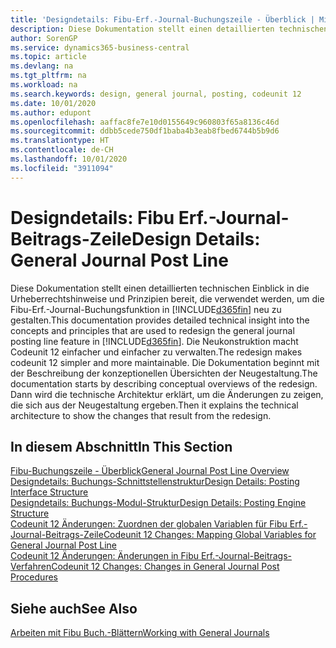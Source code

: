 ```yaml
---
title: 'Designdetails: Fibu-Erf.-Journal-Buchungszeile - Überblick | Microsoft Docs'
description: Diese Dokumentation stellt einen detaillierten technischen Einblick in die Urheberrechtshinweise und Prinzipien bereit, die verwendet werden, um die Finanzbuchhaltungs-Buchungsfunktion in Business Central neu zu gestalten.
author: SorenGP
ms.service: dynamics365-business-central
ms.topic: article
ms.devlang: na
ms.tgt_pltfrm: na
ms.workload: na
ms.search.keywords: design, general journal, posting, codeunit 12
ms.date: 10/01/2020
ms.author: edupont
ms.openlocfilehash: aaffac8fe7e10d0155649c960803f65a8136c46d
ms.sourcegitcommit: ddbb5cede750df1baba4b3eab8fbed6744b5b9d6
ms.translationtype: HT
ms.contentlocale: de-CH
ms.lasthandoff: 10/01/2020
ms.locfileid: "3911094"
---
```

# <a name="design-details-general-journal-post-line"></a><span data-ttu-id="71099-103">Designdetails: Fibu Erf.-Journal-Beitrags-Zeile</span><span class="sxs-lookup"><span data-stu-id="71099-103">Design Details: General Journal Post Line</span></span>
<span data-ttu-id="71099-104">Diese Dokumentation stellt einen detaillierten technischen Einblick in die Urheberrechtshinweise und Prinzipien bereit, die verwendet werden, um die Fibu-Erf.-Journal-Buchungsfunktion in [!INCLUDE[d365fin](includes/d365fin_md.md)] neu zu gestalten.</span><span class="sxs-lookup"><span data-stu-id="71099-104">This documentation provides detailed technical insight into the concepts and principles that are used to redesign the general journal posting line feature in [!INCLUDE[d365fin](includes/d365fin_md.md)].</span></span> <span data-ttu-id="71099-105">Die Neukonstruktion macht Codeunit 12 einfacher und einfacher zu verwalten.</span><span class="sxs-lookup"><span data-stu-id="71099-105">The redesign makes codeunit 12 simpler and more maintainable.</span></span> <span data-ttu-id="71099-106">Die Dokumentation beginnt mit der Beschreibung der konzeptionellen Übersichten der Neugestaltung.</span><span class="sxs-lookup"><span data-stu-id="71099-106">The documentation starts by describing conceptual overviews of the redesign.</span></span> <span data-ttu-id="71099-107">Dann wird die technische Architektur erklärt, um die Änderungen zu zeigen, die sich aus der Neugestaltung ergeben.</span><span class="sxs-lookup"><span data-stu-id="71099-107">Then it explains the technical architecture to show the changes that result from the redesign.</span></span>  

## <a name="in-this-section"></a><span data-ttu-id="71099-108">In diesem Abschnitt</span><span class="sxs-lookup"><span data-stu-id="71099-108">In This Section</span></span>  
[<span data-ttu-id="71099-109">Fibu-Buchungszeile - Überblick</span><span class="sxs-lookup"><span data-stu-id="71099-109">General Journal Post Line Overview</span></span>](design-details-general-journal-post-line-overview.md)  
[<span data-ttu-id="71099-110">Designdetails: Buchungs-Schnittstellenstruktur</span><span class="sxs-lookup"><span data-stu-id="71099-110">Design Details: Posting Interface Structure</span></span>](design-details-posting-interface-structure.md)  
[<span data-ttu-id="71099-111">Designdetails: Buchungs-Modul-Struktur</span><span class="sxs-lookup"><span data-stu-id="71099-111">Design Details: Posting Engine Structure</span></span>](design-details-posting-engine-structure.md)  
[<span data-ttu-id="71099-112">Codeunit 12 Änderungen: Zuordnen der globalen Variablen für Fibu Erf.-Journal-Beitrags-Zeile</span><span class="sxs-lookup"><span data-stu-id="71099-112">Codeunit 12 Changes: Mapping Global Variables for General Journal Post Line</span></span>](design-details-codeunit-12-changes-mapping-global-variables-for-general-journal-post-line.md)  
[<span data-ttu-id="71099-113">Codeunit 12 Änderungen: Änderungen in Fibu Erf.-Journal-Beitrags-Verfahren</span><span class="sxs-lookup"><span data-stu-id="71099-113">Codeunit 12 Changes: Changes in General Journal Post Procedures</span></span>](design-details-codeunit-12-changes-changes-in-general-journal-post-procedures.md)  

## <a name="see-also"></a><span data-ttu-id="71099-114">Siehe auch</span><span class="sxs-lookup"><span data-stu-id="71099-114">See Also</span></span>  
[<span data-ttu-id="71099-115">Arbeiten mit Fibu Buch.-Blättern</span><span class="sxs-lookup"><span data-stu-id="71099-115">Working with General Journals</span></span>](ui-work-general-journals.md)
